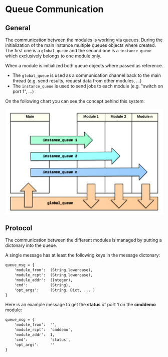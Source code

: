 Queue Communication
===================

General
-------

The communication between the modules is working via queues. During the initialization of the main instance multiple queues objects where created. The first one is a `global_queue` and the second one is a `instance_queue` which exclusively belongs to one module only.

When a module is initialized both queue objects where passed as reference.

- The `global_queue` is used as a communication channel back to the main thread (e.g. send results, request data from other modules, ...)
- The `instance_queue` is used to send jobs to each module (e.g. "switch on port 1", ...)

On the following chart you can see the concept behind this system:

![queue chart](docs/static_files/queue.chart.png)

Protocol
--------

The communication between the different modules is managed by putting a dictonary into the queue.

A single message has at least the following keys in the message dictonary:

    queue_msg = {
        'module_from':  (String,lowercase),
        'module_rcpt':  (String,lowercase),
        'module_addr':  (Integer),
        'cmd':          (String),
        'opt_args':     (String, Dict, ... )
    }

Here is an example message to get the **status** of port **1** on the **cmddemo** module:

    queue_msg = {
        'module_from':  '',
        'module_rcpt':  'cmddemo',
        'module_addr':  1, 
        'cmd':          'status',
        'opt_args':     ''
    }
